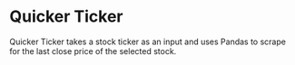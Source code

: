 # Quicker Ticker

Quicker Ticker takes a stock ticker as an input and uses Pandas to scrape for the last close price of the selected stock.
